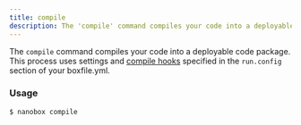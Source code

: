 ```yaml
---
title: compile
description: The 'compile' command compiles your code into a deployable code package.
---
```


The `compile` command compiles your code into a deployable code package. This process uses settings and [compile hooks](/app-config/build-deploy-hooks/#build-amp-compile-hooks) specified in the `run.config` section of your boxfile.yml.

### Usage
```shell
$ nanobox compile
```
